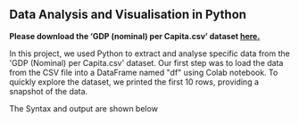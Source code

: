## Data Analysis and Visualisation in Python

**Please download the ‘GDP (nominal) per Capita.csv’ dataset  [here.](https://justit831-my.sharepoint.com/:x:/g/personal/danpe_justit_co_uk/EV1Xzb5eNENHmOVMDssxyoMBqTCVcLg18U4qOLUDZZHSkw?e=PAbKfN)**

In this project, we used Python to extract and analyse specific data from the 'GDP (Nominal) per Capita.csv' dataset. Our first step was to load the data from the CSV file into a DataFrame named "df" using Colab notebook. To quickly explore the dataset, we printed the first 10 rows, providing a snapshot of the data.

The Syntax and output are shown below
